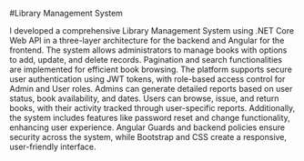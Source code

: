 #Library Management System 

I developed a comprehensive Library Management System using .NET Core Web API in a three-layer architecture for the backend and Angular for the frontend. The system allows administrators to manage books with options to add, update, and delete records. Pagination and search functionalities are implemented for efficient book browsing. The platform supports secure user authentication using JWT tokens, with role-based access control for Admin and User roles. Admins can generate detailed reports based on user status, book availability, and dates. Users can browse, issue, and return books, with their activity tracked through user-specific reports. Additionally, the system includes features like password reset and change functionality, enhancing user experience. Angular Guards and backend policies ensure security across the system, while Bootstrap and CSS create a responsive, user-friendly interface.
